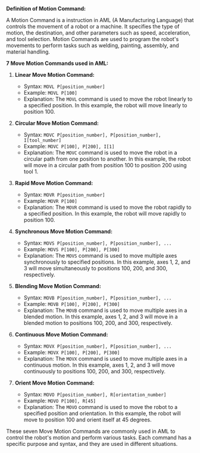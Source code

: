 **Definition of Motion Command:**

A Motion Command is a instruction in AML (A Manufacturing Language) that controls the movement of a robot or a machine. It specifies the type of motion, the destination, and other parameters such as speed, acceleration, and tool selection. Motion Commands are used to program the robot's movements to perform tasks such as welding, painting, assembly, and material handling.

**7 Move Motion Commands used in AML:**

1. **Linear Move Motion Command:**

    * Syntax: `MOVL P[position_number]`
    * Example: `MOVL P[100]`
    * Explanation: The `MOVL` command is used to move the robot linearly to a specified position. In this example, the robot will move linearly to position 100.

2. **Circular Move Motion Command:**

    * Syntax: `MOVC P[position_number], P[position_number], I[tool_number]`
    * Example: `MOVC P[100], P[200], I[1]`
    * Explanation: The `MOVC` command is used to move the robot in a circular path from one position to another. In this example, the robot will move in a circular path from position 100 to position 200 using tool 1.

3. **Rapid Move Motion Command:**

    * Syntax: `MOVR P[position_number]`
    * Example: `MOVR P[100]`
    * Explanation: The `MOVR` command is used to move the robot rapidly to a specified position. In this example, the robot will move rapidly to position 100.

4. **Synchronous Move Motion Command:**

    * Syntax: `MOVS P[position_number], P[position_number], ...`
    * Example: `MOVS P[100], P[200], P[300]`
    * Explanation: The `MOVS` command is used to move multiple axes synchronously to specified positions. In this example, axes 1, 2, and 3 will move simultaneously to positions 100, 200, and 300, respectively.

5. **Blending Move Motion Command:**

    * Syntax: `MOVB P[position_number], P[position_number], ...`
    * Example: `MOVB P[100], P[200], P[300]`
    * Explanation: The `MOVB` command is used to move multiple axes in a blended motion. In this example, axes 1, 2, and 3 will move in a blended motion to positions 100, 200, and 300, respectively.

6. **Continuous Move Motion Command:**

    * Syntax: `MOVX P[position_number], P[position_number], ...`
    * Example: `MOVX P[100], P[200], P[300]`
    * Explanation: The `MOVX` command is used to move multiple axes in a continuous motion. In this example, axes 1, 2, and 3 will move continuously to positions 100, 200, and 300, respectively.

7. **Orient Move Motion Command:**

    * Syntax: `MOVO P[position_number], R[orientation_number]`
    * Example: `MOVO P[100], R[45]`
    * Explanation: The `MOVO` command is used to move the robot to a specified position and orientation. In this example, the robot will move to position 100 and orient itself at 45 degrees.

These seven Move Motion Commands are commonly used in AML to control the robot's motion and perform various tasks. Each command has a specific purpose and syntax, and they are used in different situations.